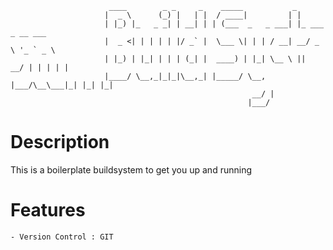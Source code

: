                           ____        _ _     _    _____           _                 
                         |  _ \      (_) |   | |  / ____|         | |                
                         | |_) |_   _ _| | __| | | (___  _   _ ___| |_ ___ _ __ ___  
                         |  _ <| | | | | |/ _` |  \___ \| | | / __| __/ _ \ '_ ` _ \ 
                         | |_) | |_| | | | (_| |  ____) | |_| \__ \ ||  __/ | | | | |
                         |____/ \__,_|_|_|\__,_| |_____/ \__, |___/\__\___|_| |_| |_|
                                                          __/ |                      
                                                         |___/                       
                                                         
# Description
This is a boilerplate buildsystem to get you up and running 

# Features

    - Version Control : GIT